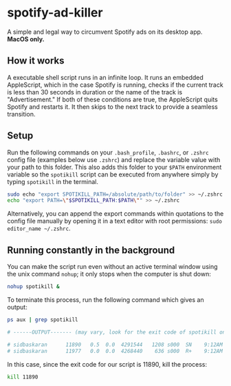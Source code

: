 # spotify-ad-killer

A simple and legal way to circumvent Spotify ads on its desktop app. **MacOS only.**

## How it works

A executable shell script runs in an infinite loop. It runs an embedded AppleScript, which in the case Spotify is running, checks if the current track is less than 30 seconds in duration or the name of the track is "Advertisement." If both of these conditions are true, the AppleScript quits Spotify and restarts it. It then skips to the next track to provide a seamless transition.

## Setup

Run the following commands on your `.bash_profile`, `.bashrc`, or `.zshrc` config file (examples below use `.zshrc`) and replace the variable value with your path to this folder. This also adds this folder to your
`$PATH` environment variable so the `spotikill` script can be executed from anywhere simply by typing `spotikill` in the terminal.

```sh
sudo echo "export SPOTIKILL_PATH=/absolute/path/to/folder" >> ~/.zshrc
echo "export PATH=\"$SPOTIKILL_PATH:$PATH\"" >> ~/.zshrc
```

Alternatively, you can append the export commands within quotations to the config file manually by opening it in a text editor with root permissions: `sudo editor_name ~/.zshrc`.

## Running constantly in the background

You can make the script run even without an active terminal window using the unix command `nohup`; it only stops when the computer is shut down:

```sh
nohup spotikill &
```

To terminate this process, run the following command which gives an output:

```sh
ps aux | grep spotikill

# ------OUTPUT------- (may vary, look for the exit code of spotikill only)

# sidbaskaran      11890   0.5  0.0  4291544   1208 s000  SN    9:12AM   0:00.03 /bin/bash /Users/sidbaskaran/Desktop/utility-scripts/spotify-ad-killer/spotikill
# sidbaskaran      11977   0.0  0.0  4268440    636 s000  R+    9:12AM   0:00.00 grep spotikill
```

In this case, since the exit code for our script is 11890, kill the process:

```sh
kill 11890
```
